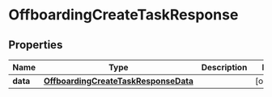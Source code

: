 

# OffboardingCreateTaskResponse


## Properties

| Name | Type | Description | Notes |
|------------ | ------------- | ------------- | -------------|
|**data** | [**OffboardingCreateTaskResponseData**](OffboardingCreateTaskResponseData.md) |  |  [optional] |



